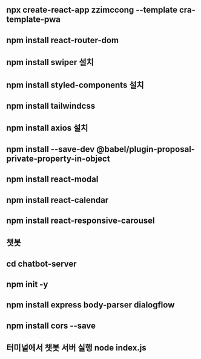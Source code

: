## npx create-react-app zzimccong --template cra-template-pwa

## npm install react-router-dom

## npm install swiper 설치

## npm install styled-components 설치

## npm install tailwindcss

## npm install axios 설치

## npm install --save-dev @babel/plugin-proposal-private-property-in-object

## npm install react-modal

## npm install react-calendar

## npm install react-responsive-carousel


## 챗봇

## cd chatbot-server

## npm init -y

## npm install express body-parser dialogflow

## npm install cors --save

## 터미널에서 챗봇 서버 실행 node index.js
